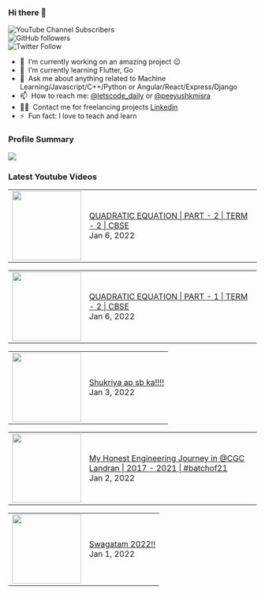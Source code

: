 ### Hi there 👋

![YouTube Channel Subscribers](https://img.shields.io/youtube/channel/subscribers/UCgmk1KXmrHXt_DO0kScyVmQ?style=social)  
![GitHub followers](https://img.shields.io/github/followers/misrapk?style=social)  
![Twitter Follow](https://img.shields.io/twitter/follow/peeyushkmisra?style=social)

- 🔭 &nbsp;I’m currently working on an amazing project :wink:
- 🌱 &nbsp;I’m currently learning Flutter, Go
- 💬 &nbsp;Ask me about anything related to Machine Learning/Javascript/C++/Python or Angular/React/Express/Django
- 📫 &nbsp;How to reach me: [@letscode_daily](https://www.instagram.com/letscode_daily/) or [@peeyushkmisra](https://www.instagram.com/peeyushkmisra/)
- 👨‍💻 &nbsp;Contact me for freelancing projects [Linkedin](https://www.linkedin.com/in/peeyushkmisra/)
- ⚡ &nbsp;Fun fact: I love to teach and learn

### Profile Summary

![](https://github-profile-summary-cards.vercel.app/api/cards/profile-details?username=misrapk&theme=dracula)

### Latest Youtube Videos

<!-- YOUTUBE:START --><table><tr><td><a href="https://www.youtube.com/watch?v=1zc2oL-fDOo"><img width="140px" src="https://i.ytimg.com/vi/1zc2oL-fDOo/mqdefault.jpg"></a></td>
<td><a href="https://www.youtube.com/watch?v=1zc2oL-fDOo">QUADRATIC EQUATION | PART - 2 | TERM -  2 | CBSE</a><br/>Jan 6, 2022</td></tr></table>
<table><tr><td><a href="https://www.youtube.com/watch?v=4qOTUQToOlk"><img width="140px" src="https://i.ytimg.com/vi/4qOTUQToOlk/mqdefault.jpg"></a></td>
<td><a href="https://www.youtube.com/watch?v=4qOTUQToOlk">QUADRATIC EQUATION | PART - 1 | TERM -  2 | CBSE</a><br/>Jan 6, 2022</td></tr></table>
<table><tr><td><a href="https://www.youtube.com/watch?v=oi4pxNaWtO8"><img width="140px" src="https://i.ytimg.com/vi/oi4pxNaWtO8/mqdefault.jpg"></a></td>
<td><a href="https://www.youtube.com/watch?v=oi4pxNaWtO8">Shukriya ap sb ka!!!!</a><br/>Jan 3, 2022</td></tr></table>
<table><tr><td><a href="https://www.youtube.com/watch?v=sRxsjeWaYHM"><img width="140px" src="https://i.ytimg.com/vi/sRxsjeWaYHM/mqdefault.jpg"></a></td>
<td><a href="https://www.youtube.com/watch?v=sRxsjeWaYHM">My Honest Engineering Journey in @CGC Landran | 2017 - 2021 | #batchof21</a><br/>Jan 2, 2022</td></tr></table>
<table><tr><td><a href="https://www.youtube.com/watch?v=tJRRrMpJl18"><img width="140px" src="https://i.ytimg.com/vi/tJRRrMpJl18/mqdefault.jpg"></a></td>
<td><a href="https://www.youtube.com/watch?v=tJRRrMpJl18">Swagatam 2022!!</a><br/>Jan 1, 2022</td></tr></table>
<!-- YOUTUBE:END -->
